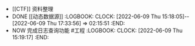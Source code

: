 - [[CTF]] 资料整理
- DONE [[动态数据源]]
  :LOGBOOK:
  CLOCK: [2022-06-09 Thu 15:18:05]--[2022-06-09 Thu 17:33:56] =>  02:15:51
  :END:
- NOW 完成日志查询功能 #工程
  :LOGBOOK:
  CLOCK: [2022-06-09 Thu 15:19:17]
  :END: